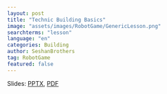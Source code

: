 ```yaml
---
layout: post
title: "Technic Building Basics"
image: "assets/images/RobotGame/GenericLesson.png"
searchterms: "lesson"
language: "en"
categories: Building
author: SeshanBrothers
tag: RobotGame
featured: false
---
```


Slides:
<a href="/translations/en-us/RobotGame/TechnicBasics.pptx">PPTX</a>,
<a href="/translations/en-us/RobotGame/TechnicBasics.pdf">PDF </a>
